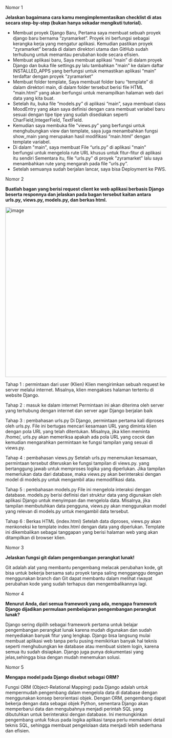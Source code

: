 Nomor 1

**Jelaskan bagaimana cara kamu mengimplementasikan checklist di atas secara step-by-step (bukan hanya sekadar mengikuti tutorial).**

- Membuat proyek Django Baru, Pertama saya membuat sebuah proyek django baru bernama “zyramarket”. Proyek ini berfungsi sebagai kerangka kerja yang mengatur aplikasi. Kemudian pastikan proyek “zyramarket” berada di dalam direktori utama dan GitHub sudah terhubung untuk memantau perubahan kode secara efisien. 
- Membuat aplikasi baru, Saya membuat aplikasi “main” di dalam proyek Django dan buka file settings.py lalu tambahkan "main" ke dalam daftar INSTALLED_APPS yang berfungsi untuk memastikan aplikasi “main” terdaftar dengan proyek “zyramarket”
- Membuat folder template, Saya membuat folder baru “template” di dalam direktori main, di dalam folder tersebut berisi file HTML “main.html” yang akan berfungsi untuk menampilkan halaman web dari data yang kita buat.
- Setelah itu, buka file “models.py” di aplikasi “main”, saya membuat class MoodEntry yang akan saya definisi dengan cara membuat variabel baru sesuai dengan tipe tipe yang sudah disediakan seperti CharField,IntegerField, TextField. 
- Kemudian saya membuka  file ”views.py” yang berfungsi untuk menghubungkan view dan template, saya juga menambahkan fungsi show_main yang merupakan hasil modifikasi  “main.html” dengan template variabel. 
- Di dalam "main", saya membuat File “urls.py” di aplikasi "main" berfungsi untuk mengelola rute URL khusus untuk fitur-fitur di aplikasi itu sendiri Sementara itu, file “urls.py” di proyek "zyramarket" lalu saya menambahkan rute yang mengarah pada file “urls.py”. 
- Setelah semuanya sudah berjalan lancar, saya bisa Deployment ke PWS.

Nomor 2

**Buatlah bagan yang berisi request client ke web aplikasi berbasis Django beserta responnya dan jelaskan pada bagan tersebut kaitan antara urls.py, views.py, models.py, dan berkas html.**

<img width="530" alt="image" src="https://github.com/user-attachments/assets/85080189-08dc-452d-b6c0-1fd035615713">

Tahap 1 : permintaan dari user (Klien)
Klien mengirimkan sebuah request ke server melalui internet. Misalnya, klien mengakses halaman tertentu di website Django.

Tahap 2 : masuk ke dalam internet
Permintaan ini akan diterima oleh server yang terhubung dengan internet dan server agar Django berjalan baik

Tahap 3 : pembahasan urls.py 
Di Django, permintaan pertama kali diproses oleh urls.py. File ini bertugas mencari kesamaan URL yang diminta klien dengan pola URL yang telah ditentukan. Misalnya, jika klien meminta /home/, urls.py akan memeriksa apakah ada pola URL yang cocok dan kemudian mengarahkan permintaan ke fungsi tampilan yang sesuai di views.py.

Tahap 4 : pembahasan views.py
Setelah urls.py menemukan kesamaan, permintaan tersebut diteruskan ke fungsi tampilan di views.py. yang bertanggung jawab untuk memproses logika yang diperlukan. Jika tampilan memerlukan data dari database, maka views.py akan berinteraksi dengan model di models.py untuk mengambil atau memodifikasi data.

Tahap 5 : pembahasan models.py
File ini mengelola interaksi dengan database. models.py berisi definisi dari struktur data yang digunakan oleh aplikasi Django untuk menyimpan dan mengelola data. Misalnya, jika tampilan membutuhkan data pengguna, views.py akan menggunakan model yang relevan di models.py untuk mengambil data tersebut.

Tahap 6 : Berkas HTML (index.html)
Setelah data diproses, views.py akan menkoneksi ke template index.html dengan data yang diperlukan. Template ini dikembalikan sebagai tanggapan yang berisi halaman web yang akan ditampilkan di browser klien.


Nomor 3

**Jelaskan fungsi git dalam pengembangan perangkat lunak!**

Git adalah alat yang membantu pengembang melacak perubahan kode, git bisa untuk bekerja bersama satu proyek tanpa saling mengganggu dengan menggunakan branch dan Git dapat membantu dalam melihat riwayat perubahan kode yang sudah terhapus dan mengembalikannya lagi.


Nomor 4

**Menurut Anda, dari semua framework yang ada, mengapa framework Django dijadikan permulaan pembelajaran pengembangan perangkat lunak?**

Django sering dipilih sebagai framework pertama untuk belajar pengembangan perangkat lunak karena mudah digunakan dan sudah menyediakan banyak fitur yang lengkap. Django bisa langsung mulai membuat aplikasi web tanpa perlu pusing memikirkan banyak hal teknis seperti menghubungkan ke database atau membuat sistem login, karena semua itu sudah disiapkan. Django juga punya dokumentasi yang jelas,sehingga bisa dengan mudah menemukan solusi. 


Nomor 5

**Mengapa model pada Django disebut sebagai ORM?**

Fungsi ORM (Object-Relational Mapping) pada Django adalah untuk mempermudah pengembang dalam mengelola data di database dengan menggunakan konsep berorientasi objek. Dengan ORM, pengembang dapat bekerja dengan data sebagai objek Python, sementara Django akan memperbarui data dan mengubahnya menjadi perintah SQL yang dibutuhkan untuk berinteraksi dengan database. Ini memungkinkan pengembang untuk fokus pada logika aplikasi tanpa perlu memahami detail teknis SQL, sehingga membuat pengelolaan data menjadi lebih sederhana dan efisien.
